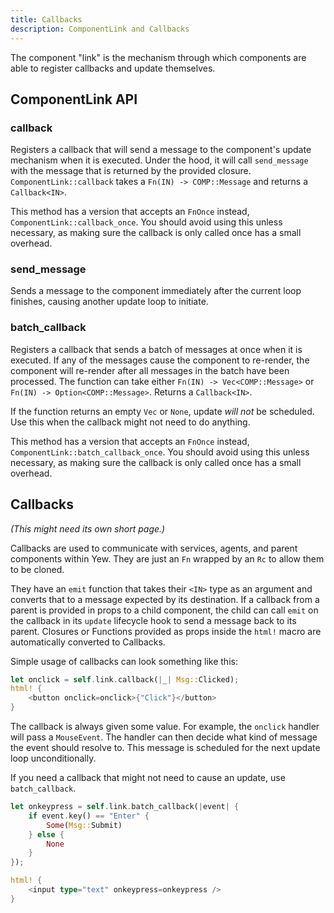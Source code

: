 ```yaml
---
title: Callbacks
description: ComponentLink and Callbacks
---
```

The component "link" is the mechanism through which components are able to register callbacks and update themselves.

## ComponentLink API

### callback

Registers a callback that will send a message to the component's update mechanism when it is executed. Under the hood, it will call `send_message` with the message that is returned by the provided closure. `ComponentLink::callback` takes a `Fn(IN) -> COMP::Message` and returns a `Callback<IN>`.

This method has a version that accepts an `FnOnce` instead, `ComponentLink::callback_once`. You should avoid using this unless necessary, as making sure the callback is only called once has a small overhead.

### send\_message

Sends a message to the component immediately after the current loop finishes, causing another update loop to initiate.

### batch\_callback

Registers a callback that sends a batch of messages at once when it is executed. If any of the messages cause the component to re-render, the component will re-render after all messages in the batch have been processed. The function can take either `Fn(IN) -> Vec<COMP::Message>` or `Fn(IN) -> Option<COMP::Message>`. Returns a `Callback<IN>`.

If the function returns an empty `Vec` or `None`, update *will not* be scheduled. Use this when the callback might not need to do anything.

This method has a version that accepts an `FnOnce` instead, `ComponentLink::batch_callback_once`. You should avoid using this unless necessary, as making sure the callback is only called once has a small overhead.

## Callbacks

_\(This might need its own short page.\)_

Callbacks are used to communicate with services, agents, and parent components within Yew. They are just an `Fn` wrapped by an `Rc` to allow them to be cloned.

They have an `emit` function that takes their `<IN>` type as an argument and converts that to a message expected by its destination. If a callback from a parent is provided in props to a child component, the child can call `emit` on the callback in its `update` lifecycle hook to send a message back to its parent. Closures or Functions provided as props inside the `html!` macro are automatically converted to Callbacks.

Simple usage of callbacks can look something like this:

```rust
let onclick = self.link.callback(|_| Msg::Clicked);
html! {
    <button onclick=onclick>{"Click"}</button>
}
```

The callback is always given some value. For example, the `onclick` handler will pass a `MouseEvent`. The handler can then decide what kind of message the event should resolve to. This message is scheduled for the next update loop unconditionally.

If you need a callback that might not need to cause an update, use `batch_callback`.

```rust
let onkeypress = self.link.batch_callback(|event| {
    if event.key() == "Enter" {
        Some(Msg::Submit)
    } else {
        None
    }
});

html! {
    <input type="text" onkeypress=onkeypress />
}
```

